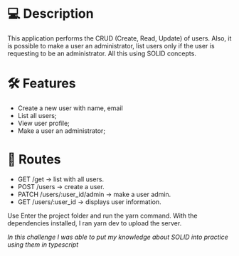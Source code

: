 # 💻 Description

This application performs the CRUD (Create, Read, Update) of users. Also, it is possible to make a user an administrator, list users only if the user is requesting to be an administrator. All this using SOLID concepts.

# 🛠️ Features
- Create a new user with name, email
- List all users;
- View user profile;
- Make a user an administrator;

# 🔗 Routes
- GET /get → list with all users.
- POST /users → create a user.
- PATCH /users/:user_id/admin → make a user admin.
- GET /users/:user_id → displays user information.

Use
Enter the project folder and run the yarn command. With the dependencies installed, I ran yarn dev to upload the server.

*In this challenge I was able to put my knowledge about SOLID into practice using them in typescript*